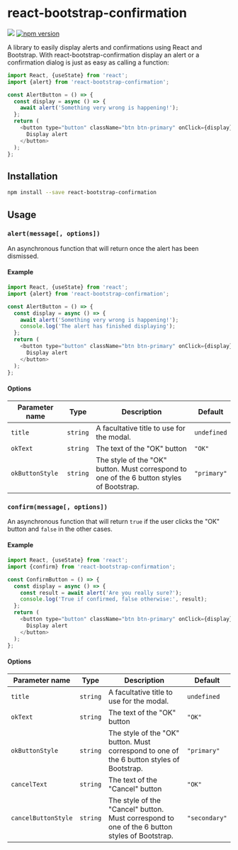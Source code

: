 # react-bootstrap-confirmation

[![](https://github.com/nicolas-van/react-bootstrap-confirmation/workflows/Node%20CI/badge.svg)](https://github.com/nicolas-van/react-bootstrap-confirmation/actions) [![npm version](https://img.shields.io/npm/v/react-bootstrap-confirmation.svg)](https://www.npmjs.com/package/react-bootstrap-confirmation)

A library to easily display alerts and confirmations using React and Bootstrap. With react-bootstrap-confirmation
display an alert or a confirmation dialog is just as easy as calling a function:

```javascript
import React, {useState} from 'react';
import {alert} from 'react-bootstrap-confirmation';

const AlertButton = () => {
  const display = async () => {
    await alert('Something very wrong is happening!');
  };
  return (
    <button type="button" className="btn btn-primary" onClick={display}>
      Display alert
    </button>
  );
};
```

## Installation

```bash
npm install --save react-bootstrap-confirmation
```

## Usage

### `alert(message[, options])`

An asynchronous function that will return once the alert has been dismissed.

#### Example

```javascript
import React, {useState} from 'react';
import {alert} from 'react-bootstrap-confirmation';

const AlertButton = () => {
  const display = async () => {
    await alert('Something very wrong is happening!');
    console.log('The alert has finished displaying');
  };
  return (
    <button type="button" className="btn btn-primary" onClick={display}>
      Display alert
    </button>
  );
};
```

#### Options

| Parameter name | Type | Description | Default |
| -------------- | ---- | ----------- | ------- |
| `title` | `string` | A facultative title to use for the modal. | `undefined` |
| `okText` | `string` | The text of the "OK" button | `"OK"` |
| `okButtonStyle` | `string` | The style of the "OK" button. Must correspond to one of the 6 button styles of Bootstrap. | `"primary"` |

### `confirm(message[, options])`

An asynchronous function that will return `true` if the user clicks the "OK" button and `false` in the other cases.

#### Example

```javascript
import React, {useState} from 'react';
import {confirm} from 'react-bootstrap-confirmation';

const ConfirmButton = () => {
  const display = async () => {
    const result = await alert('Are you really sure?');
    console.log('True if confirmed, false otherwise:', result);
  };
  return (
    <button type="button" className="btn btn-primary" onClick={display}>
      Display alert
    </button>
  );
};
```

#### Options

| Parameter name | Type | Description | Default |
| -------------- | ---- | ----------- | ------- |
| `title` | `string` | A facultative title to use for the modal. | `undefined` |
| `okText` | `string` | The text of the "OK" button | `"OK"` |
| `okButtonStyle` | `string` | The style of the "OK" button. Must correspond to one of the 6 button styles of Bootstrap. | `"primary"` |
| `cancelText` | `string` | The text of the "Cancel" button | `"OK"` |
| `cancelButtonStyle` | `string` | The style of the "Cancel" button. Must correspond to one of the 6 button styles of Bootstrap. | `"secondary"` |
